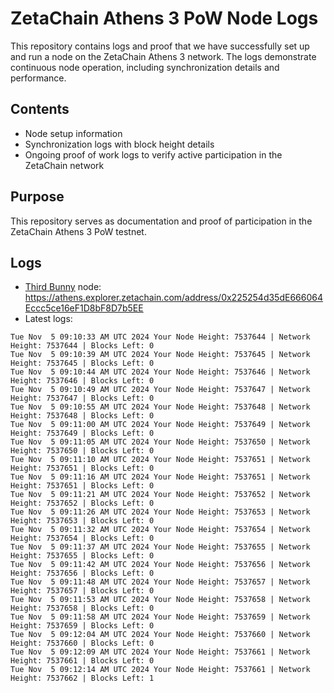 # ZetaChain Athens 3 PoW Node Logs
This repository contains logs and proof that we have successfully set up and run a node on the ZetaChain Athens 3 network. The logs demonstrate continuous node operation, including synchronization details and performance.

## Contents
- Node setup information
- Synchronization logs with block height details
- Ongoing proof of work logs to verify active participation in the ZetaChain network

## Purpose
This repository serves as documentation and proof of participation in the ZetaChain Athens 3 PoW testnet.

## Logs

- [Third Bunny](https://thirdbunny.xyz/) node: https://athens.explorer.zetachain.com/address/0x225254d35dE666064Eccc5ce16eF1D8bF8D7b5EE
- Latest logs:
```
Tue Nov  5 09:10:33 AM UTC 2024 Your Node Height: 7537644 | Network Height: 7537644 | Blocks Left: 0
Tue Nov  5 09:10:39 AM UTC 2024 Your Node Height: 7537645 | Network Height: 7537645 | Blocks Left: 0
Tue Nov  5 09:10:44 AM UTC 2024 Your Node Height: 7537646 | Network Height: 7537646 | Blocks Left: 0
Tue Nov  5 09:10:49 AM UTC 2024 Your Node Height: 7537647 | Network Height: 7537647 | Blocks Left: 0
Tue Nov  5 09:10:55 AM UTC 2024 Your Node Height: 7537648 | Network Height: 7537648 | Blocks Left: 0
Tue Nov  5 09:11:00 AM UTC 2024 Your Node Height: 7537649 | Network Height: 7537649 | Blocks Left: 0
Tue Nov  5 09:11:05 AM UTC 2024 Your Node Height: 7537650 | Network Height: 7537650 | Blocks Left: 0
Tue Nov  5 09:11:10 AM UTC 2024 Your Node Height: 7537651 | Network Height: 7537651 | Blocks Left: 0
Tue Nov  5 09:11:16 AM UTC 2024 Your Node Height: 7537651 | Network Height: 7537651 | Blocks Left: 0
Tue Nov  5 09:11:21 AM UTC 2024 Your Node Height: 7537652 | Network Height: 7537652 | Blocks Left: 0
Tue Nov  5 09:11:26 AM UTC 2024 Your Node Height: 7537653 | Network Height: 7537653 | Blocks Left: 0
Tue Nov  5 09:11:32 AM UTC 2024 Your Node Height: 7537654 | Network Height: 7537654 | Blocks Left: 0
Tue Nov  5 09:11:37 AM UTC 2024 Your Node Height: 7537655 | Network Height: 7537655 | Blocks Left: 0
Tue Nov  5 09:11:42 AM UTC 2024 Your Node Height: 7537656 | Network Height: 7537656 | Blocks Left: 0
Tue Nov  5 09:11:48 AM UTC 2024 Your Node Height: 7537657 | Network Height: 7537657 | Blocks Left: 0
Tue Nov  5 09:11:53 AM UTC 2024 Your Node Height: 7537658 | Network Height: 7537658 | Blocks Left: 0
Tue Nov  5 09:11:58 AM UTC 2024 Your Node Height: 7537659 | Network Height: 7537659 | Blocks Left: 0
Tue Nov  5 09:12:04 AM UTC 2024 Your Node Height: 7537660 | Network Height: 7537660 | Blocks Left: 0
Tue Nov  5 09:12:09 AM UTC 2024 Your Node Height: 7537661 | Network Height: 7537661 | Blocks Left: 0
Tue Nov  5 09:12:14 AM UTC 2024 Your Node Height: 7537661 | Network Height: 7537662 | Blocks Left: 1
```
